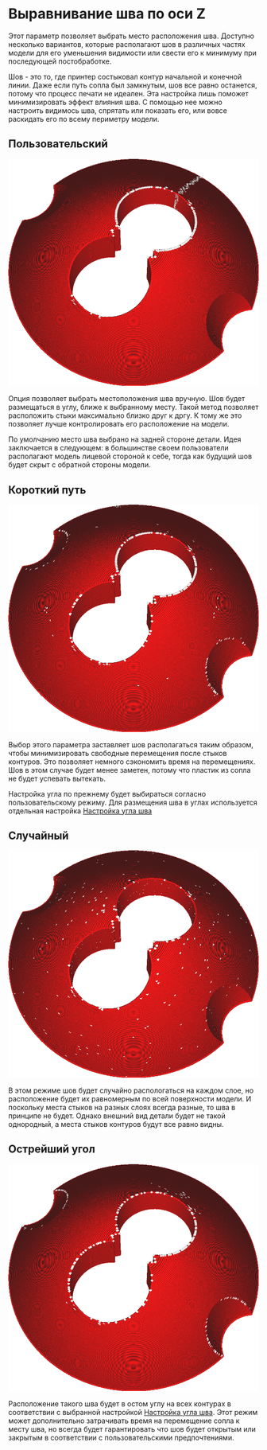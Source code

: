 Выравнивание шва по оси Z
====
Этот параметр позволяет выбрать место расположения шва. Доступно несколько вариантов, которые располагают шов в различных частях модели для его уменьшения видимости или свести его к минимуму при последующей постобработке.

Шов - это то, где принтер состыковал контур начальной и конечной линии. Даже если путь сопла был замкнутым, шов все равно останется, потому что процесс печати не идеален. Эта настройка лишь поможет минимизировать эффект влияния шва. С помощью нее можно настроить видимось шва, спрятать или показать его, или вовсе раскидать его по всему периметру модели.


Пользовательский
----
![Пользовательский](../../../articles/images/z_seam_type_user.png)

Опция позволяет выбрать местоположения шва вручную. Шов будет размещаться в углу, ближе к выбранному месту. Такой метод позволяет расположить стыки максимально близко друг к дргу. К тому же это позволяет лучше контролировать его расположение на модели.


По умолчанию место шва выбрано на задней стороне детали. Идея заключается в следующем: в большинстве своем пользователи располагают модель лицевой стороной к себе, тогда как будущий шов будет скрыт с обратной стороны модели.


Короткий путь
----
![Короткий путь](../../../articles/images/z_seam_type_shortest.png)

Выбор этого параметра заставляет шов располагаться таким образом, чтобы минимизировать свободные перемещения после стыков контуров. Это позволяет немного сэкономить время на перемещениях. Шов в этом случае будет менее заметен, потому что пластик из сопла не будет успевать вытекать.

Настройка угла по прежнему будет выбираться согласно пользовательскому режиму. Для размещения шва в углах используется отдельная настройка [Настройка угла шва](../shell/z_seam_corner.md)


Случайный
----
![Случайный](../../../articles/images/z_seam_type_random.png)

В этом режиме шов будет случайно распологаться на каждом слое, но расположение будет их равномерным по всей поверхности модели. И поскольку места стыков на разных слоях всегда разные, то шва в принципе не будет. Однако внешний вид детали будет не такой однородный, а места стыков контуров будут все равно видны.

Острейший угол
----
![Острейший угол](../../../articles/images/z_seam_type_sharpest.png)

Расположение такого шва будет в остом углу на всех контурах в соответствии с выбранной настройкой [Настройка угла шва](../shell/z_seam_corner.md). Этот режим может дополнительно затрачивать время на перемещение сопла к месту шва, но всегда будет гарантировать что шов будет открытым или закрытым в соответствии с пользовательскими предпочтениями.
